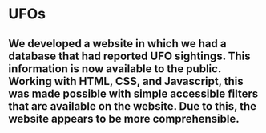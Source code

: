 # UFOs
## We developed a website in which we had a database that had reported UFO sightings. This information is now available to the public. Working with HTML, CSS, and Javascript, this was made possible with simple accessible filters that are available on the website. Due to this, the website appears to be more comprehensible. 

